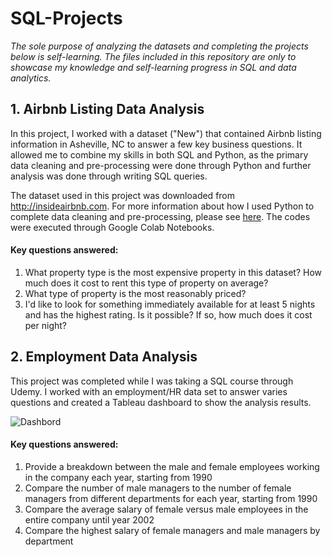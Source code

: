 # SQL-Projects
_The sole purpose of analyzing the datasets and completing the projects below is self-learning. The files included in this repository are only to showcase my knowledge and self-learning progress in SQL and data analytics._

## 1. Airbnb Listing Data Analysis
In this project, I worked with a dataset ("New") that contained Airbnb listing information in Asheville, NC to answer a few key business questions. It allowed me to combine my skills in both SQL and Python, as the primary data cleaning and pre-processing were done through Python and further analysis was done through writing SQL queries. 

The dataset used in this project was downloaded from http://insideairbnb.com. For more information about how I used Python to complete data cleaning and pre-processing, please see [here](https://github.com/TaylorTS/SQL-Projects/blob/main/SQL_Project2_Airbnb%20Listing.ipynb). The codes were executed through Google Colab Notebooks. 

#### Key questions answered:
1. What property type is the most expensive property in this dataset? How much does it cost to rent this type of property on average?
2. What type of property is the most reasonably priced?
3. I'd like to look for something immediately available for at least 5 nights and has the highest rating. Is it possible? If so, how much does it cost per night?

## 2. Employment Data Analysis
This project was completed while I was taking a SQL course through Udemy. I worked with an employment/HR data set to answer varies questions and created a Tableau dashboard to show the analysis results.

![Dashbord](https://user-images.githubusercontent.com/99664400/212218924-d3658aa6-d025-4384-a9b8-9f80752af82b.png)

#### Key questions answered:
1. Provide a breakdown between the male and female employees working in the company each year, starting from 1990
2. Compare the number of male managers to the number of female managers from different departments for each year, starting from 1990
3. Compare the average salary of female versus male employees in the entire company until year 2002
4. Compare the highest salary of female managers and male managers by department
